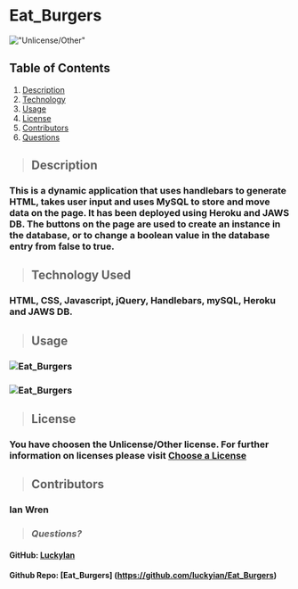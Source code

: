 # Eat_Burgers 
  !["Unlicense/Other"](https://img.shields.io/badge/license-Unlicense-blue.svg)

  ## **Table of Contents**
  1. [Description](#Description)
  2. [Technology](#Technology)
  3. [Usage](#Usage)
  4. [License](#License)
  5. [Contributors](#Contributors)
  6. [Questions](#Questions)
  
  > ## **Description**
  ### This is a dynamic application that uses handlebars to generate HTML, takes user input and uses MySQL to store and move data on the page.  It has been deployed using Heroku and JAWS DB.  The buttons on the page are used to create an instance in the database, or to change a boolean value in the database entry from false to true.
 
  > ## **Technology Used**
  ### HTML, CSS, Javascript, jQuery, Handlebars, mySQL, Heroku and JAWS DB.
 
  > ## **Usage**
  ### ![Eat_Burgers]("./public/assets/img/Eat_a_Burger.gif)
  ### ![Eat_Burgers](https://ians-burgers.herokuapp.com/)

  > ## **License**
  ### You have choosen the Unlicense/Other license.  For further information on licenses please visit [Choose a License](https://choosealicense.com/)
  
  > ## **Contributors**
  ### Ian Wren
 


  > ### *Questions?*
   
  #### GitHub: [LuckyIan](https://github.com/LuckyIan) 
  #### Github Repo: [Eat_Burgers] (https://github.com/luckyian/Eat_Burgers)
   


  

